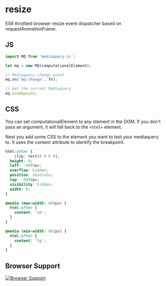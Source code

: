 # resize

ES6 throttled browser resize event dispatcher based on requestAnimationFrame.

## JS


```js
import MQ from 'mediaquery-js';

let mq = new MQ(computationalElement);

// Mediaquery change event
mq.on('mq:change', fn);

// Get the current Mediaquery
mq.breakpoint;

```

## CSS

You can set computationalElement to any element in the DOM.
If you don't pass an argument, it will fall back to the ```<html>``` element.

Next you add some CSS to the element you want to test your mediaquery to.
It uses the content attribute to identify the breakpoint.

```css
html:after {
	clip: rect(0 0 0 0);
  height: 0;
  left: -9999px;
  overflow: hidden;
  position: absolute;
  top: -9999px;
  visibility: hidden;
  width: 0;
}

@media (max-width: 600px) {
  html:after {
    content: 'sm';
  }
}

@media (min-width: 601px) {
  html:after {
    content: 'lg';
  }
}
```

## Browser Support

[![Browser Support](http://ci.testling.com/ehtb/resize.png)](http://ci.testling.com/ehtb/resize)
